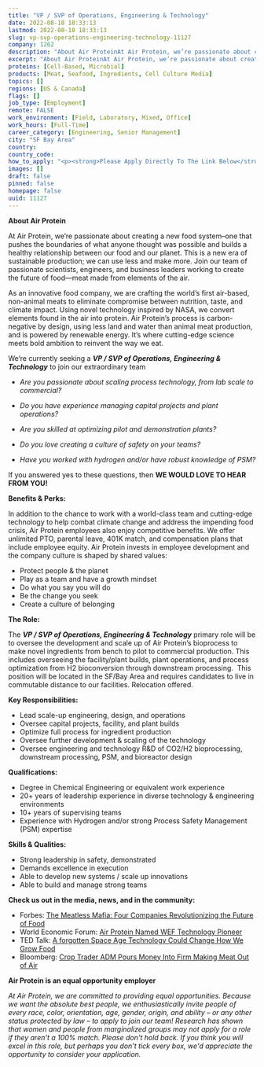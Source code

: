 ```yaml
---
title: "VP / SVP of Operations, Engineering & Technology"
date: 2022-08-18 18:33:13
lastmod: 2022-08-18 18:33:13
slug: vp-svp-operations-engineering-technology-11127
company: 1262
description: "About Air ProteinAt Air Protein, we’re passionate about creating a new food system–one that pushes the boundaries of what anyone thought was possible and builds a healthy relationship between our food and our planet. This is a new era of sustainable production; we can use less and make more. Join our team of passionate scientists, engineers, and business leaders working to create the future of food—meat made from elements of the air. "
excerpt: "About Air ProteinAt Air Protein, we’re passionate about creating a new food system–one that pushes the boundaries of what anyone thought was possible and builds a healthy relationship between our food and our planet. This is a new era of sustainable production; we can use less and make more. Join our team of passionate scientists, engineers, and business leaders working to create the future of food—meat made from elements of the air. "
proteins: [Cell-Based, Microbial]
products: [Meat, Seafood, Ingredients, Cell Culture Media]
topics: []
regions: [US & Canada]
flags: []
job_type: [Employment]
remote: FALSE
work_environment: [Field, Laboratory, Mixed, Office]
work_hours: [Full-Time]
career_category: [Engineering, Senior Management]
city: "SF Bay Area"
country: 
country_code: 
how_to_apply: "<p><strong>Please Apply Directly To The Link Below</strong></p>"
images: []
draft: false
pinned: false
homepage: false
uuid: 11127
---
```

<p><strong>About Air Protein</strong></p>
<p>At Air Protein, we’re passionate about creating a new food system–one that pushes the boundaries of what anyone thought was possible and builds a healthy relationship between our food and our planet. This is a new era of sustainable production; we can use less and make more. Join our team of passionate scientists, engineers, and business leaders working to create the future of food—meat made from elements of the air. </p>
<p>As an innovative food company, we are crafting the world’s first air-based, non-animal meats to eliminate compromise between nutrition, taste, and climate impact. Using novel technology inspired by NASA, we convert elements found in the air into protein. Air Protein’s process is carbon-negative by design, using less land and water than animal meat production, and is powered by renewable energy. It’s where cutting-edge science meets bold ambition to reinvent the way we eat. </p>
<p>We’re currently seeking a <em><strong>VP / SVP of Operations, Engineering & Technology</strong> </em>to join our extraordinary team</p>
<ul>
<li><em>Are you passionate about scaling process technology, from lab scale to commercial? </em></li>
</ul>
<ul>
<li><em>Do you have experience managing capital projects and plant operations?</em></li>
</ul>
<ul>
<li><em>Are you skilled at optimizing pilot and demonstration plants?</em></li>
</ul>
<ul>
<li><em>Do you love creating a culture of safety on your teams?</em></li>
</ul>
<ul>
<li><em>Have you worked with hydrogen and/or have robust knowledge of PSM?</em></li>
</ul>
<p>If you answered yes to these questions, then <strong>WE WOULD LOVE TO HEAR FROM YOU!</strong></p>
<p><strong>Benefits & Perks:</strong></p>
<p>In addition to the chance to work with a world-class team and cutting-edge technology to help combat climate change and address the impending food crisis, Air Protein employees also enjoy competitive benefits. We offer unlimited PTO, parental leave, 401K match, and compensation plans that include employee equity. Air Protein invests in employee development and the company culture is shaped by shared values:</p>
<ul>
<li>Protect people & the planet</li>
<li>Play as a team and have a growth mindset</li>
<li>Do what you say you will do</li>
<li>Be the change you seek</li>
<li>Create a culture of belonging</li>
</ul>
<p><strong>The Role:</strong></p>
<p>The<em> <strong>VP / SVP of Operations, Engineering & Technology</strong> </em>primary role will be to oversee the development and scale up of Air Protein’s bioprocess to make novel ingredients from bench to pilot to commercial production. This includes overseeing the facility/plant builds, plant operations, and process optimization from H2 bioconversion through downstream processing.  This position will be located in the SF/Bay Area and requires candidates to live in commutable distance to our facilities. Relocation offered. </p>
<p><strong>Key Responsibilities:</strong></p>
<ul>
<li>Lead scale-up engineering, design, and operations</li>
<li>Oversee capital projects, facility, and plant builds</li>
<li>Optimize full process for ingredient production</li>
<li>Oversee further development & scaling of the technology</li>
<li>Oversee engineering and technology R&D of CO2/H2 bioprocessing, downstream processing, PSM, and bioreactor design</li>
</ul>
<p><strong>Qualifications:</strong></p>
<ul>
<li>Degree in Chemical Engineering or equivalent work experience</li>
<li>20+ years of leadership experience in diverse technology & engineering environments</li>
<li>10+ years of supervising teams</li>
<li>Experience with Hydrogen and/or strong Process Safety Management (PSM) expertise </li>
</ul>
<p><strong>Skills & Qualities:</strong></p>
<ul>
<li>Strong leadership in safety, demonstrated </li>
<li>Demands excellence in execution </li>
<li>Able to develop new systems / scale up innovations</li>
<li>Able to build and manage strong teams</li>
</ul>
<p><strong>Check us out in the media, news, and in the community:</strong></p>
<ul>
<li>Forbes: <a href="https://www.forbes.com/sites/johncumbers/2021/03/01/the-meatless-mafia-four-companies-revolutionizing-the-future-of-food/?sh=2e026bbb73ed">The Meatless Mafia: Four Companies Revolutionizing the Future of Food</a></li>
<li>World Economic Forum: <a href="https://au.finance.yahoo.com/news/air-protein-receives-technology-pioneer-190500650.html">Air Protein Named WEF Technology Pioneer</a></li>
<li>TED Talk: <a href="https://www.ted.com/talks/lisa_dyson_a_forgotten_space_age_technology_could_change_how_we_grow_food?language=en">A forgotten Space Age Technology Could Change How We Grow Food</a></li>
<li>Bloomberg: <a href="https://www.bloomberg.com/news/articles/2021-01-07/crop-trader-adm-pours-money-into-firm-making-meat-out-of-air">Crop Trader ADM Pours Money Into Firm Making Meat Out of Air</a></li>
</ul>
<p><strong>Air Protein is an equal opportunity employer</strong></p>
<p><em>At Air Protein, we are committed to providing equal opportunities. Because we want the absolute best people, we enthusiastically invite people of every race, color, orientation, age, gender, origin, and ability – or any other status protected by law – to apply to join our team! </em><em>Research has shown that women and people from marginalized groups may not apply for a role if they aren't a 100% match. Please don't hold back. If you think you will excel in this role, but perhaps you don’t tick every box, we'd appreciate the opportunity to consider your application.</em></p>
